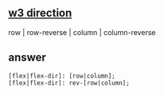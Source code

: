 ## [w3 direction](https://www.w3.org/TR/css-flexbox-1/#flex-direction-property)

row | row-reverse | column | column-reverse

## answer

```
[flex|flex-dir]: [row|column];
[flex|flex-dir]: rev-[row|column];
```
